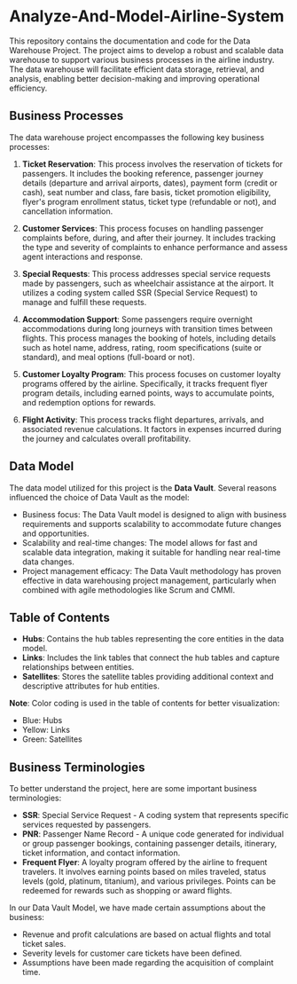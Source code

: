 # Analyze-And-Model-Airline-System

This repository contains the documentation and code for the Data Warehouse Project. The project aims to develop a robust and scalable data warehouse to support various business processes in the airline industry. The data warehouse will facilitate efficient data storage, retrieval, and analysis, enabling better decision-making and improving operational efficiency.

## Business Processes

The data warehouse project encompasses the following key business processes:

1. **Ticket Reservation**: This process involves the reservation of tickets for passengers. It includes the booking reference, passenger journey details (departure and arrival airports, dates), payment form (credit or cash), seat number and class, fare basis, ticket promotion eligibility, flyer's program enrollment status, ticket type (refundable or not), and cancellation information.

2. **Customer Services**: This process focuses on handling passenger complaints before, during, and after their journey. It includes tracking the type and severity of complaints to enhance performance and assess agent interactions and response.

3. **Special Requests**: This process addresses special service requests made by passengers, such as wheelchair assistance at the airport. It utilizes a coding system called SSR (Special Service Request) to manage and fulfill these requests.

4. **Accommodation Support**: Some passengers require overnight accommodations during long journeys with transition times between flights. This process manages the booking of hotels, including details such as hotel name, address, rating, room specifications (suite or standard), and meal options (full-board or not).

5. **Customer Loyalty Program**: This process focuses on customer loyalty programs offered by the airline. Specifically, it tracks frequent flyer program details, including earned points, ways to accumulate points, and redemption options for rewards.

6. **Flight Activity**: This process tracks flight departures, arrivals, and associated revenue calculations. It factors in expenses incurred during the journey and calculates overall profitability.

## Data Model

The data model utilized for this project is the **Data Vault**. Several reasons influenced the choice of Data Vault as the model:

- Business focus: The Data Vault model is designed to align with business requirements and supports scalability to accommodate future changes and opportunities.
- Scalability and real-time changes: The model allows for fast and scalable data integration, making it suitable for handling near real-time data changes.
- Project management efficacy: The Data Vault methodology has proven effective in data warehousing project management, particularly when combined with agile methodologies like Scrum and CMMI.

## Table of Contents

- **Hubs**: Contains the hub tables representing the core entities in the data model.
- **Links**: Includes the link tables that connect the hub tables and capture relationships between entities.
- **Satellites**: Stores the satellite tables providing additional context and descriptive attributes for hub entities.

**Note**: Color coding is used in the table of contents for better visualization:

- Blue: Hubs
- Yellow: Links
- Green: Satellites

## Business Terminologies

To better understand the project, here are some important business terminologies:

- **SSR**: Special Service Request - A coding system that represents specific services requested by passengers.
- **PNR**: Passenger Name Record - A unique code generated for individual or group passenger bookings, containing passenger details, itinerary, ticket information, and contact information.
- **Frequent Flyer**: A loyalty program offered by the airline to frequent travelers. It involves earning points based on miles traveled, status levels (gold, platinum, titanium), and various privileges. Points can be redeemed for rewards such as shopping or award flights.

In our Data Vault Model, we have made certain assumptions about the business:

- Revenue and profit calculations are based on actual flights and total ticket sales.
- Severity levels for customer care tickets have been defined.
- Assumptions have been made regarding the acquisition of complaint time.


